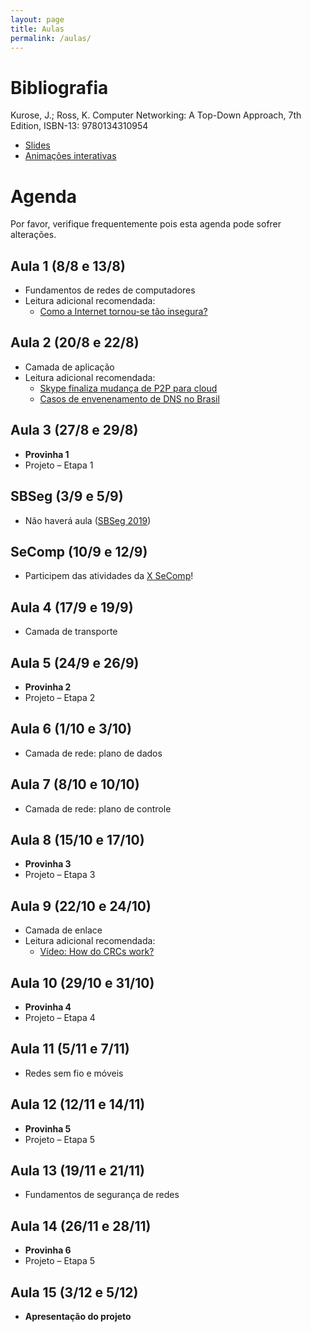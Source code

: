 ```yaml
---
layout: page
title: Aulas
permalink: /aulas/
---
```


# Bibliografia

Kurose, J.; Ross, K. Computer Networking: A Top-Down Approach, 7th Edition, ISBN-13: 9780134310954

 * [Slides](https://1drv.ms/f/s!AlU8gesWGe8VeyYUZqcZmeP52vY)
 * [Animações interativas](https://wps.pearsoned.com/ecs_kurose_compnetw_6/216/55463/14198702.cw/content/index.html)

# Agenda

Por favor, verifique frequentemente pois esta agenda pode sofrer alterações.

## Aula 1 (8/8 e 13/8)

 * Fundamentos de redes de computadores
 * Leitura adicional recomendada:
   * [Como a Internet tornou-se tão insegura?](https://www.washingtonpost.com/sf/business/2015/05/30/net-of-insecurity-part-1)

## Aula 2 (20/8 e 22/8)

 * Camada de aplicação
 * Leitura adicional recomendada:
   * [Skype finaliza mudança de P2P para cloud](https://arstechnica.com/information-technology/2016/07/skype-finalizes-its-move-to-the-cloud-ignores-the-elephant-in-the-room/)
   * [Casos de envenenamento de DNS no Brasil](http://blogs.ne10.uol.com.br/mundobit/2017/01/06/ataque-hacker-aos-servidores-do-uol-redireciona-paginas-do-grupo-para-sites-de-pornografia/)

## Aula 3 (27/8 e 29/8)

 * **Provinha 1**
 * Projeto – Etapa 1

## SBSeg (3/9 e 5/9)

 * Não haverá aula ([SBSeg 2019](https://sbseg2019.ime.usp.br))

## SeComp (10/9 e 12/9)

 * Participem das atividades da [X SeComp](https://secompufscar.com.br)!

## Aula 4 (17/9 e 19/9)

 * Camada de transporte

## Aula 5 (24/9 e 26/9)

 * **Provinha 2**
 * Projeto – Etapa 2

## Aula 6 (1/10 e 3/10)

 * Camada de rede: plano de dados

## Aula 7 (8/10 e 10/10)

 * Camada de rede: plano de controle

## Aula 8 (15/10 e 17/10)

 * **Provinha 3**
 * Projeto – Etapa 3

## Aula 9 (22/10 e 24/10)

 * Camada de enlace
 * Leitura adicional recomendada:
   * [Vídeo: How do CRCs work?](https://youtu.be/izG7qT0EpBw)

## Aula 10 (29/10 e 31/10)

 * **Provinha 4**
 * Projeto – Etapa 4

## Aula 11 (5/11 e 7/11)

 * Redes sem fio e móveis

## Aula 12 (12/11 e 14/11)

 * **Provinha 5**
 * Projeto – Etapa 5

## Aula 13 (19/11 e 21/11)

 * Fundamentos de segurança de redes

## Aula 14 (26/11 e 28/11)

 * **Provinha 6**
 * Projeto – Etapa 5

## Aula 15 (3/12 e 5/12)

 * **Apresentação do projeto**
